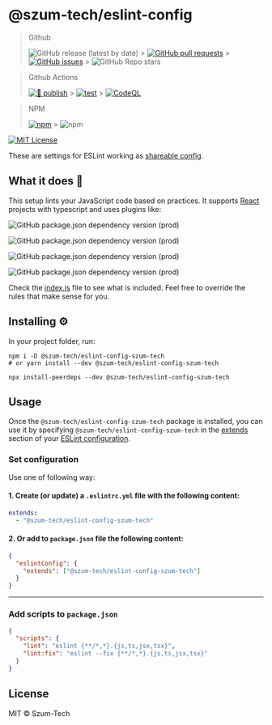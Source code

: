 # @szum-tech/eslint-config

> Github
>
> ![GitHub release (latest by date)](https://img.shields.io/github/v/release/JanSzewczyk/eslint-config-szum-tech) >
> [![GitHub pull requests](https://img.shields.io/github/issues-pr/JanSzewczyk/eslint-config-szum-tech)](https://github.com/JanSzewczyk/eslint-config-szum-tech/pulls) >
> [![GitHub issues](https://img.shields.io/github/issues/JanSzewczyk/eslint-config-szum-tech)](https://github.com/JanSzewczyk/eslint-config-szum-tech/issues) >
> ![GitHub Repo stars](https://img.shields.io/github/stars/JanSzewczyk/eslint-config-szum-tech?style=social)

> Github Actions
>
> [![🚀 publish](https://github.com/JanSzewczyk/eslint-config-szum-tech/actions/workflows/publish.yml/badge.svg?branch=main)](https://github.com/JanSzewczyk/eslint-config-szum-tech/actions/workflows/publish.yml) >
> [![test](https://github.com/JanSzewczyk/eslint-config-szum-tech/actions/workflows/test.yml/badge.svg?branch=main)](https://github.com/JanSzewczyk/eslint-config-szum-tech/actions/workflows/test.yml) >
> [![CodeQL](https://github.com/JanSzewczyk/eslint-config-szum-tech/actions/workflows/codeql.yml/badge.svg?branch=main)](https://github.com/JanSzewczyk/eslint-config-szum-tech/actions/workflows/codeql.yml)

> NPM
>
> [![npm](https://img.shields.io/npm/v/@szum-tech/eslint-config-szum-tech)](https://www.npmjs.com/package/@szum-tech/eslint-config-szum-tech) >
> ![npm](https://img.shields.io/npm/dm/@szum-tech/eslint-config-szum-tech)

[![MIT License](https://img.shields.io/badge/license-MIT-red.svg?style=flat)](https://github.com/JanSzewczyk/eslint-config-szum-tech/blob/main/LICENSE)

These are settings for ESLint working as
[shareable config](http://eslint.org/docs/developer-guide/shareable-configs.html).

## What it does 🤔

This setup lints your JavaScript code based on practices. It supports [React](https://reactjs.org/) projects with
typescript and uses plugins like:

![GitHub package.json dependency version (prod)](https://img.shields.io/github/package-json/dependency-version/JanSzewczyk/eslint-config-szum-tech/eslint-plugin-import)

![GitHub package.json dependency version (prod)](https://img.shields.io/github/package-json/dependency-version/JanSzewczyk/eslint-config-szum-tech/eslint-plugin-jest)

![GitHub package.json dependency version (prod)](https://img.shields.io/github/package-json/dependency-version/JanSzewczyk/eslint-config-szum-tech/eslint-plugin-react)

![GitHub package.json dependency version (prod)](https://img.shields.io/github/package-json/dependency-version/JanSzewczyk/eslint-config-szum-tech/eslint-plugin-react-hooks)

Check the [index.js](https://github.com/JanSzewczyk/eslint-config-szum-tech/blob/main/index.js) file to see what is
included. Feel free to override the rules that make sense for you.

## Installing ⚙️

In your project folder, run:

```
npm i -D @szum-tech/eslint-config-szum-tech
# or yarn install --dev @szum-tech/eslint-config-szum-tech

npx install-peerdeps --dev @szum-tech/eslint-config-szum-tech
```

## Usage

Once the `@szum-tech/eslint-config-szum-tech` package is installed, you can use it by specifying
`@szum-tech/eslint-config-szum-tech` in the
[extends](https://eslint.org/docs/user-guide/configuring/#extending-configuration-files) section of your
[ESLint configuration](https://eslint.org/docs/user-guide/configuring/).

### Set configuration

Use one of following way:

#### 1. Create (or update) a `.eslintrc.yml` file with the following content:

```yaml
extends:
  - "@szum-tech/eslint-config-szum-tech"
```

#### 2. Or add to `package.json` file the following content:

```json
{
  "eslintConfig": {
    "extends": ["@szum-tech/eslint-config-szum-tech"]
  }
}
```

---

### Add scripts to `package.json`

```json
{
  "scripts": {
    "lint": "eslint {**/*,*}.{js,ts,jsx,tsx}",
    "lint:fix": "eslint --fix {**/*,*}.{js,ts,jsx,tsx}"
  }
}
```

## License

MIT © Szum-Tech
